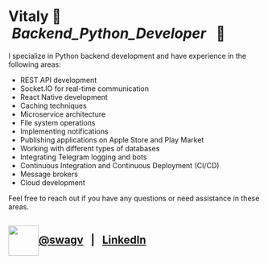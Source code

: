 # Vitaly 👋 &nbsp;<em>Backend_Python_Developer</em>&nbsp;&nbsp;&nbsp;🐍
<!-- [![website](./img/linkedin-light.svg)](https://linkedin.com/in/)
[![website](./img/linkedin-dark.svg)](https://linkedin.com/in/)
&nbsp;&nbsp; -->

I specialize in Python backend development and have experience in the following areas:

- REST API development
- Socket.IO for real-time communication
- React Native development
- Caching techniques
- Microservice architecture
- File system operations
- Implementing notifications
- Publishing applications on Apple Store and Play Market
- Working with different types of databases
- Integrating Telegram logging and bots
- Continuous Integration and Continuous Deployment (CI/CD)
- Message brokers
- Cloud development

Feel free to reach out if you have any questions or need assistance in these areas.

## <img src="https://1000logos.net/wp-content/uploads/2021/04/Telegram-logo.png" width="60px" align="center">[@swagv](https://t.me/swagv) &nbsp;&nbsp;|&nbsp;&nbsp;  [LinkedIn](https://www.linkedin.com/in/vitaly-credo/) 
